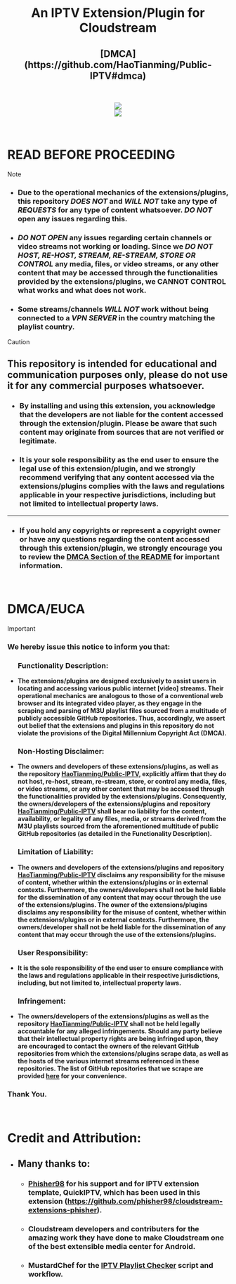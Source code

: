 <div align="center"><h1>An IPTV Extension/Plugin for Cloudstream </h1></div>
<div align="center"><h2>[DMCA](https://github.com/HaoTianming/Public-IPTV#dmca)</h2></div>

<br/>


<p align="center">
  <a href="https://github.com/HaoTianming/Public-IPTV/raw/refs/heads/master/LICENSE"><img src="https://www.gnu.org/graphics/gplv3-127x51.png" /></a><br/>
  <a href="https://skillicons.dev">
    <img src="https://skillicons.dev/icons?i=kotlin,androidstudio,gradle,github,githubactions&theme=light&perline=5" />
  </a>
</p>

<br/>

# **READ BEFORE PROCEEDING**

> [!NOTE]
> - ###  Due to the operational mechanics of the extensions/plugins, this repository ***DOES NOT*** and ***WILL NOT*** take any type of ***REQUESTS*** for any type of content whatsoever. ***DO NOT*** open any issues regarding this.
> - ###  ***DO NOT OPEN*** any issues regarding certain channels or video streams not working or loading. Since we ***DO NOT HOST, RE-HOST, STREAM, RE-STREAM, STORE OR CONTROL*** any media, files, or video streams, or any other content that may be accessed through the functionalities provided by the extensions/plugins, we CANNOT CONTROL what works and what does not work.
> - ###  Some streams/channels ***WILL NOT*** work without being connected to a ***VPN SERVER*** in the country matching the playlist country.


> [!CAUTION]
> ##  This repository is intended for educational and communication purposes only, please do not use it for any commercial purposes whatsoever. </li></ul>
> ### <ul><li> By installing and using this extension, you acknowledge that the developers are not liable for the content accessed through the extension/plugin. Please be aware that such content may originate from sources that are not verified or legitimate. </li></ul>
> ### <ul><li> It is your sole responsibility as the end user to ensure the legal use of this extension/plugin, and we strongly recommend verifying that any content accessed via the extensions/plugins complies with the laws and regulations applicable in your respective jurisdictions, including but not limited to intellectual property laws. </li></ul>
> ---
> ### <ul><li> If you hold any copyrights or represent a copyright owner or have any questions regarding the content accessed through this extension/plugin, we strongly encourage you to review the [DMCA Section of the README](https://github.com/HaoTianming/Public-IPTV#dmca) for important information. </li></ul>

<br/>

<h1>DMCA/EUCA</h1>

> [!IMPORTANT]  
> ### We hereby issue this notice to inform you that:
> #### <ul><h3> Functionality Description: </h3> <li> The extensions/plugins are designed exclusively to assist users in locating and accessing various public internet [video] streams. Their operational mechanics are analogous to those of a conventional web browser and its integrated video player, as they engage in the scraping and parsing of M3U playlist files sourced from a multitude of publicly accessible GitHub repositories. Thus, accordingly, we assert out belief that the extensions and plugins in this repository do not violate the provisions of the Digital Millennium Copyright Act (DMCA). </li></ul>
> #### <ul><h3> Non-Hosting Disclaimer: </h3> <li> The owners and developers of these extensions/plugins, as well as the repository [HaoTianming/Public-IPTV](https://github.com/HaoTianming/Public-IPTV), explicitly affirm that they do not host, re-host, stream, re-stream, store, or control any media, files, or video streams, or any other content that may be accessed through the functionalities provided by the extensions/plugins. Consequently, the owners/developers of the extensions/plugins and repository [HaoTianming/Public-IPTV](https://github.com/HaoTianming/Public-IPTV) shall bear no liability for the content, availability, or legality of any files, media, or streams derived from the M3U playlists sourced from the aforementioned multitude of public GitHub repositories (as detailed in the Functionality Description). </li></ul>
> #### <ul><h3> Limitation of Liability: </h3>  <li> The owners and developers of the extensions/plugins and repository [HaoTianming/Public-IPTV](https://github.com/HaoTianming/Public-IPTV) disclaims any responsibility for the misuse of content, whether within the extensions/plugins or in external contexts. Furthermore, the owners/developers shall not be held liable for the dissemination of any content that may occur through the use of the extensions/plugins. The owner of the extensions/plugins disclaims any responsibility for the misuse of content, whether within the extensions/plugins or in external contexts. Furthermore, the owners/developer shall not be held liable for the dissemination of any content that may occur through the use of the extensions/plugins. </li></ul>
> #### <ul><h3> User Responsibility: </h3> <li> It is the sole responsibility of the end user to ensure compliance with the laws and regulations applicable in their respective jurisdictions, including, but not limited to, intellectual property laws. </li></ul>
> #### <ul><h3> Infringement: </h3> <li> The owners/developers of the extensions/plugins as well as the repository [HaoTianming/Public-IPTV](https://github.com/HaoTianming/Public-IPTV) shall not be held legally accountable for any alleged infringements. Should any party believe that their intellectual property rights are being infringed upon, they are encouraged to contact the owners of the relevant GitHub repositories from which the extensions/plugins scrape data, as well as the hosts of the various internet streams referenced in these repositories. The list of GitHub repositories that we scrape are provided [here](https://github.com/HaoTianming/Public-IPTV/blob/main/.github/reposcrape.md) for your convenience.</li></ul>
> ### Thank You.

<br/>

# Credit and Attribution:

- ## Many thanks to:
  - ### [Phisher98](https://github.com/Phisher98) for his support and for IPTV extension template, QuickIPTV, which has been used in this extension (https://github.com/phisher98/cloudstream-extensions-phisher).
  - ### Cloudstream developers and contributers for the amazing work they have done to make Cloudstream one of the best extensible media center for Android.
  - ### MustardChef for the [IPTV Playlist Checker](https://github.com/MustardChef/IPTVPlaylistChecker) script and workflow.
